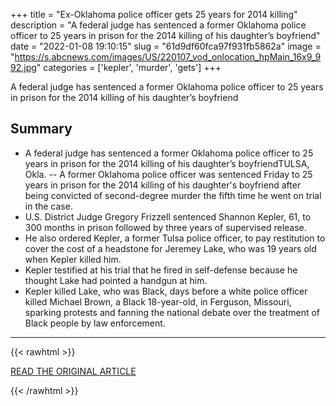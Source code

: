 +++
title = "Ex-Oklahoma police officer gets 25 years for 2014 killing"
description = "A federal judge has sentenced a former Oklahoma police officer to 25 years in prison for the 2014 killing of his daughter’s boyfriend"
date = "2022-01-08 19:10:15"
slug = "61d9df60fca97f931fb5862a"
image = "https://s.abcnews.com/images/US/220107_vod_onlocation_hpMain_16x9_992.jpg"
categories = ['kepler', 'murder', 'gets']
+++

A federal judge has sentenced a former Oklahoma police officer to 25 years in prison for the 2014 killing of his daughter’s boyfriend

## Summary

- A federal judge has sentenced a former Oklahoma police officer to 25 years in prison for the 2014 killing of his daughter’s boyfriendTULSA, Okla. -- A former Oklahoma police officer was sentenced Friday to 25 years in prison for the 2014 killing of his daughter's boyfriend after being convicted of second-degree murder the fifth time he went on trial in the case.
- U.S. District Judge Gregory Frizzell sentenced Shannon Kepler, 61, to 300 months in prison followed by three years of supervised release.
- He also ordered Kepler, a former Tulsa police officer, to pay restitution to cover the cost of a headstone for Jeremey Lake, who was 19 years old when Kepler killed him.
- Kepler testified at his trial that he fired in self-defense because he thought Lake had pointed a handgun at him.
- Kepler killed Lake, who was Black, days before a white police officer killed Michael Brown, a Black 18-year-old, in Ferguson, Missouri, sparking protests and fanning the national debate over the treatment of Black people by law enforcement.

---

{{< rawhtml >}}
  <p class="article-category">
    <a target="_blank" href="https://abcnews.go.com/US/wireStory/oklahoma-police-officer-25-years-2014-killing-82142090">READ THE ORIGINAL ARTICLE</a>
  </p>
{{< /rawhtml >}}
